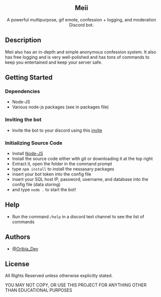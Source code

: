 <p align="center">
 <h2 align="center">Meii</h2>
 <p align="center">A powerful multipurpose, gif emote, confession + logging, and moderation Discord bot. </p>
</p>

## Description

Meii also has an in-depth and simple anonymous confession system. It also has free logging and is very well-polished and has tons of commands to keep you entertained and keep your server safe. 

## Getting Started

### Dependencies

* Node-JS
* Various node-js packages (see in packages file)

### Inviting the bot

* Invite the bot to your discord using this [invite](https://discord.com/oauth2/authorize?client_id=1082401009206308945&permissions=2147576838&scope=applications.commands%20bot)

### Initializing Source Code

* Install [Node-JS](https://nodejs.org/en/)
* Install the source code either with git or downloading it at the top right
* Extract it, open the folder in the command prompt
* type ```npm install``` to install the nessasary packages
* insert your bot token into the config file
* insert your SQL host IP, password, username, and database into the config file (data storing) 
* and type ```node .``` to start the bot!

## Help

* Run the command ```/help``` in a discord text channel to see the list of commands

## Authors

* [@Oribia_Dev](https://twitter.com/Oribia_Dev)

## License

All Rights Reserved unless otherwise explicitly stated.

YOU MAY NOT COPY, OR USE THIS PROJECT FOR ANYTHING OTHER THAN EDUCATIONAL PURPOSES 
